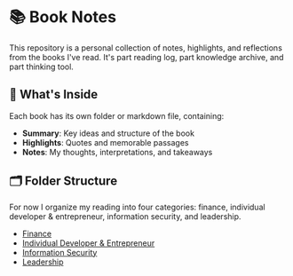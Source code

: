 # 📚 Book Notes

This repository is a personal collection of notes, highlights, and reflections from the books I've read. It's part reading log, part knowledge archive, and part thinking tool.

## 📖 What's Inside

Each book has its own folder or markdown file, containing:
- **Summary**: Key ideas and structure of the book
- **Highlights**: Quotes and memorable passages
- **Notes**: My thoughts, interpretations, and takeaways

## 🗂 Folder Structure

For now I organize my reading into four categories: finance, individual developer & entrepreneur, information security, and leadership.

* [Finance](finance)
* [Individual Developer & Entrepreneur](individual-developer)
* [Information Security](security)
* [Leadership](leadership)
 

